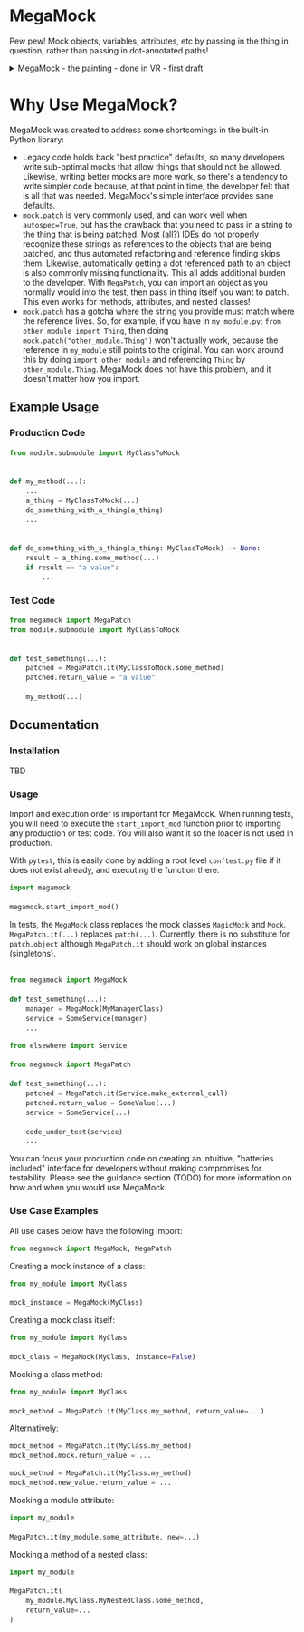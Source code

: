 # MegaMock

Pew pew! Mock objects, variables, attributes, etc by passing in the thing in question, rather than passing in dot-annotated paths!

<details>
    <summary>MegaMock - the painting - done in VR - first draft</summary>

![MegaMock](docs/img/megamock-cropped.png)
</details>
<p>

# Why Use MegaMock?
MegaMock was created to address some shortcomings in the built-in Python library:
- Legacy code holds back "best practice" defaults, so many developers write sub-optimal mocks
  that allow things that should not be allowed. Likewise, writing better mocks are more work,
  so there's a tendency to write simpler code because, at that point in time, the developer
  felt that is all that was needed. MegaMock's simple interface provides sane defaults.
- `mock.patch` is very commonly used, and can work well when `autospec=True`, but has the drawback that
  you need to pass in a string to the thing that is being patched. Most (all?) IDEs do not properly
  recognize these strings as references to the objects that are being patched, and thus automated
  refactoring and reference finding skips them. Likewise, automatically getting a dot referenced path
  to an object is also commonly missing functionality. This all adds additional burden to the developer.
  With `MegaPatch`, you can import an object as you normally would into the test, then pass in thing
  itself you want to patch. This even works for methods, attributes, and nested classes!
- `mock.patch` has a gotcha where the string you provide must match where the reference lives.
  So, for example, if you have in `my_module.py`: `from other_module import Thing`, then doing
  `mock.patch("other_module.Thing")` won't actually work, because the reference in `my_module` still
  points to the original. You can work around this by doing `import other_module` and referencing `Thing`
  by `other_module.Thing`. MegaMock does not have this problem, and it doesn't matter how you import.

## Example Usage

### Production Code
```python
from module.submodule import MyClassToMock


def my_method(...):
    ...
    a_thing = MyClassToMock(...)
    do_something_with_a_thing(a_thing)
    ...


def do_something_with_a_thing(a_thing: MyClassToMock) -> None:
    result = a_thing.some_method(...)
    if result == "a value":
        ...
```

### Test Code
```python
from megamock import MegaPatch
from module.submodule import MyClassToMock


def test_something(...):
    patched = MegaPatch.it(MyClassToMock.some_method)
    patched.return_value = "a value"

    my_method(...)
```

## Documentation

### Installation

TBD

### Usage

Import and execution order is important for MegaMock. When running tests, you will need to execute the `start_import_mod`
function prior to importing any production or test code. You will also want it so the loader is not used in production.

With `pytest`, this is easily done by adding a root level `conftest.py` file if it does not exist already, and executing
the function there.

```python
import megamock

megamock.start_import_mod()
```

In tests, the `MegaMock` class replaces the mock classes `MagicMock` and `Mock`. `MegaPatch.it(...)` replaces `patch(...)`.
Currently, there is no substitute for `patch.object` although `MegaPatch.it` should work on global instances (singletons).

```python

from megamock import MegaMock

def test_something(...):
    manager = MegaMock(MyManagerClass)
    service = SomeService(manager)
    ...
```

```python
from elsewhere import Service

from megamock import MegaPatch

def test_something(...):
    patched = MegaPatch.it(Service.make_external_call)
    patched.return_value = SomeValue(...)
    service = SomeService(...)

    code_under_test(service)
    ...
```

You can focus your production code on creating an intuitive, "batteries included" interface for developers
without making compromises for testability.
Please see the guidance section (TODO) for more information on how and when you would use MegaMock.

### Use Case Examples

All use cases below have the following import:

```python
from megamock import MegaMock, MegaPatch
```

Creating a mock instance of a class:

```python
from my_module import MyClass

mock_instance = MegaMock(MyClass)
```

Creating a mock class itself:

```python
from my_module import MyClass

mock_class = MegaMock(MyClass, instance=False)
```

Mocking a class method:

```python
from my_module import MyClass

mock_method = MegaPatch.it(MyClass.my_method, return_value=...)
```

Alternatively:
```python
mock_method = MegaPatch.it(MyClass.my_method)
mock_method.mock.return_value = ...
```

```python
mock_method = MegaPatch.it(MyClass.my_method)
mock_method.new_value.return_value = ...
```

Mocking a module attribute:

```python
import my_module

MegaPatch.it(my_module.some_attribute, new=...)
```

Mocking a method of a nested class:

```python
import my_module

MegaPatch.it(
    my_module.MyClass.MyNestedClass.some_method,
    return_value=...
)
```
